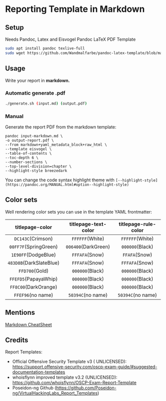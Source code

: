 # Reporting Template in Markdown

## Setup

Needs Pandoc, Latex and Eisvogel Pandoc LaTeX PDF Template

```bash
sudo apt install pandoc texlive-full
sudo wget https://github.com/Wandmalfarbe/pandoc-latex-template/blob/master/eisvogel.tex -O /usr/share/pandoc/data/templates/eisvogel.latex
```

## Usage

Write your report in **markdown.**

### Automatic generate .pdf

```bash
./generate.sh (input.md) (output.pdf)
```

### Manual

Generate the report PDF from the markdown template:

```
pandoc input-markdown.md \
-o output-report.pdf \
--from markdown+yaml_metadata_block+raw_html \
--template eisvogel \
--table-of-contents \
--toc-depth 6 \
--number-sections \
--top-level-division=chapter \
--highlight-style breezedark
```

You can change the code syntax highlight theme
with ```[--highlight-style](https://pandoc.org/MANUAL.html#option--highlight-style)```

## Color sets

Well rendering color sets you can use in the template YAML frontmatter:

| titlepage-color | titlepage-text-color | titlepage-rule-color |
|:---------------:|:--------------------:|:--------------------:|
|```DC143C```(Crimson)|```FFFFFF```(White)|```FFFFFF```(White)|
|```00FF7F```(SpringGreen)|```006400```(DarkGreen)|```000000```(Black)|
|```1E90FF```(DodgeBlue)|```FFFAFA```(Snow)|```FFAFA```(Snow)|
|```483D8B```(DarkSlateBlue)|```FFFAFA```(Snow)|```FFFAFA```(Snow)|
|```FFD700```(Gold)|```000000```(Black)|```000000```(Black)|
|```FFEFD5```(PapayaWhip)|```000000```(Black)|```000000```(Black)|
|```FF8C00```(DarkOrange)|```000000```(Black)|```000000```(Black)|
|```FFEF96```(no name)|```50394C```(no name)|```50394C```(no name)|

## Mentions

[Markdown CheatSheet](https://github.com/adam-p/markdown-here/wiki/Markdown-Cheatsheet)

## Credits

Report Templates:

- Official Offensive Security Template v3 (
  UNLICENSED): https://support.offensive-security.com/oscp-exam-guide/#suggested-documentation-templates
- whoisflynn improved template v3.2 (UNLICENSED): https://github.com/whoisflynn/OSCP-Exam-Report-Template
- Poseidon-ng Github (https://github.com/Poseidon-ng/VirtualHackingLabs_Report_Templates)